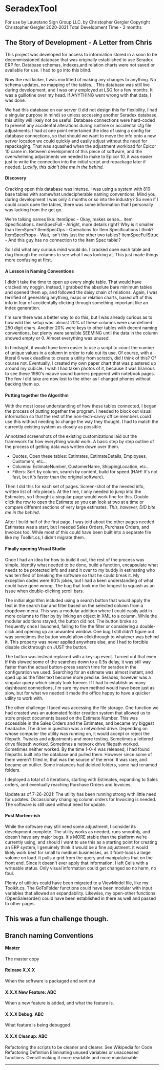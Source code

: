 # SeradexTool
For use by Lauretano Sign Group LLC. by Christopher Gergler 
Copyright Christopher Gergler 2020-2021
Total Development Time - 2 months

## The Story of Development - A Letter from Chris
This project was developed for access to information stored in a soon to be decommissioned database that was originally established to use Seradex ERP for. Database schemas, indexes,and relation charts were not saved or available for use. I had to go into this blind.

Now the real kicker, I was mortified of making any changes to anything. No schema updates, no mapping of the tables... This database was still live during development, and I was only employed at LSG for a few months. It was a guillotine over my head. If ANYTHING went wrong with that data, I was done. 

We had this database on our server (I did not design this for flexibility, I had a singular purpose in mind) so unless accessing another Seradex database, this utility will likely not be useful. Database connections were hard-coded to prevent any accidental alterations during runtime or accidental cfg file adjustments. I had at one point entertained the idea of using a config for database connections, so that should we want to move the info onto a new server location we could quickly and easily adjust without the need for repackaging. That was squashed when the adjustment workload for Epicor 10 came in. Between development of this piece of software, and the overwhelming adjustments we needed to make to Epicor 10, it was easier just to write the connection into the initial script and repackage later if needed. *Luckily, this didn't bite me in the behind.*

#### Discovery
Cracking open this database was intense. I was using a system with 810 base tables with somewhat undecipherable naming conventions. Mind you, during development I was only 4 months or so into the industry? So even if I could crack open the tables, there was some information that I personally was lacking from the get go. 

We're talking names like:
ItemSpec                  - Okay, makes sense...  Item Specifications.
itemSpecFull              - Alright, more details right? Why is it smaller than ItemSpec?
ItemSpecOps               - Operations for Item Specifications I think?
ItemSpecProps             - Wait, isn't this just the other two tables?
ItemSpecFullStruc         - And this guy has no connection to the Item Spec table!?

So I did what any curious mind would do. I cracked open each table and dug through the columns to see what I was looking at. This just made things more confusing at first.

#### A Lesson in Naming Conventions

I didn't take the time to open up every single table. That would have cracked my noggin. Instead, I grabbed the absolute bare minimum tables and opened them up, and followed the daisy chain of relations. Again, I was terrified of generating anything, maps or relation charts, based off of this info in fear of accidentally clicking through something important like an index generation.

I'm sure there was a better way to do this, but I was already curious as to how wild this setup was. almost 20% of these columns were userdefined 250 digit chars. 
Another 20% were keys to other tables with decent naming conventions, but plenty were sensible SEEMING until the data in the column showed empty or 0. Almost everything was unused. 

In hindsight, it would have been easier to use a script to count the number of unique values in a column in order to rule out its use. Of course, with a literal 6 week deadline to create a utility from scratch, did I think of this? Of course not.
Eventually, I created my own paper chart that was plastered up around my cubicle. I wish I had taken photos of it, because it was hilarious to see these 1980's mauve sound barriers peppered with notebook pages. The few I did take are now lost to the ether as I changed phones without backing them up. 

#### Putting together the Algorithm

With the most loose understanding of how these tables connected, I began the process of putting together the program.
I needed to block out visual information so that the rest of the non-tech-savvy office members could use this without needing to change the way they thought. I had to match the currently existing system as closely as possible.

Annotated screenshots of the existing customizations laid out the framework for how everything would work.
A basic step by step outline of the process of getting data was written down over them.
 - Quotes, Open these tables: Estimates, EstimateDetails, Employees, Customers, etc...
 - Columns: EstimateNumber, CustomerName, ShippingLocation, etc...
 - Filters: Sort by column, search by content, build for speed (HAH! It's not fast, but it's faster than the original software).

Then I did this for each set of pages. Screen-shot of the needed info, written list of info pieces.
At the time, I only needed to jump into the Estimates, so I thought a singular page would work fine for this. Double click the row to open the Estimate so you can look at two at a time or compare different sections of very large estimates. *This, however, DID bite me in the behind*.

After I build half of the first page, I was told about the other pages needed. Estimates was a start, but I needed Sales Orders, Purchase Orders, and Invoices too.
While most of this could have been built into a separate file like my Toolkit.cs, I didn't migrate them.

#### Finally opening Visual Studio

Once I had an idea for how to build it out, the rest of the process was simple. Identify what needed to be done, build a function, encapsulate what needs to be protected info and send it over to my buddy in estimating who was terrified of breaking the software so that he could break it.
My exception codes were 90% jokes, but I had a keen understanding of what could have gone wrong. The bug that took me the longest to squash as an issue when double-clicking scroll bars. 

The initial algorithm included using a search button that would apply the text in the search bar and filter based on the selected column from a dropdown menu. This was a modular addition where I could easily add in more columns to filter by by linking an object in XML to a column. While the modular additions stayed, the button did not.
The button broke so frequently once I launched, failing to fire the filter or considering a double-click and opening up an unwanted window. One bug I still didn't figure out was sometimes the button would allow clickthrough to whatever was behind it. This property was never applied anywhere else, and I had to forcible disable clickthrough on JUST the button.

The button was instead replaced with a key-up event. Turned out that even if this slowed some of the searches down to a 0.5s delay, it was still way faster than the actual button-press search time for seradex in the configuration we used. Searching for an estimate was almost instant, and sped up as the filter text become more precise. Seradex, however was a singular query which simply took forever. 
If I had to establish as many dashboard connections, I'm sure my own method would have been just as slow, but for what we needed it made the office happy to have a quicker utility to work with. 

The other challenge I faced was accessing the file storage.
One function we had created was an automated folder creation system that allowed us to store project documents based on the Estimate Number. This was accessible in the Sales Orders and the Estimates, and became my biggest headache. The drive in question was a networked drive. Depending on whose computer the utility was running on, it would accept or reject the filepath. Tweaks and adjustments and more testing. Sometimes a lettered drive filepath worked. Sometimes a network drive filepath worked. Sometimes neither worked. By the time 1-0-4 was released, I had found filepaths built into the database and pulled them. However since some of them weren't filled in, that was the source of the error. It was rare, and became an outlier. Some instances had deleted folders, some had renamed folders. 

I deployed a total of 4 iterations, starting with Estimates, expanding to Sales orders, and eventually reaching Purchase Orders and Invoices.

Update as of 7-26-2021: The utility has been running strong with little need for updates. Occassionaly changing column orders for Invoicing is needed. The software is still used without need for update.

#### Post Mortem-ish
While the software may still need some adjustment, I consider its development complete. The utility works as needed, runs smoothly, and doesn't have any major bugs. It's MORE stable than the platform we're currently using, and should I want to use this as a starting point for creating an ERP system, I genuinely think it would be a fine adjustment.
it would likely work best for small to medium businesses, as it front-loads a large volume on load. It pulls a grid from the query and manipulates that on the front end. Since it doesn't ever apply that information, I left Cells with a writeable status. Only visual information could get changed so no harm, no foul.  

Plenty of utilities could have been migrated to a ViewModel file, like my Toolkit.cs. The GoToFolder functions could have been modular with input variables that allowed an expandability. Likewise, my open-other functions (OpenSalesorder) could have been established in there as well and passed to other pages.

This was a fun challenge though.
---
## Branch naming Conventions

#### Master
The master copy

#### Release X.X.X
When the software is packaged and sent out

#### X.X.X New Feature: ABC
When a new feature is added, and what the feature is.

#### X.X.X Debug: ABC
What feature is being debugged

#### X.X.X Cleanup: ABC
Refactoring the scripts to be cleaner and clearer. See Wikipedia for Code Refactoring Definition
Eliminating unused variables or unaccessed functions. Overall making it more readable and more maintainable.

---

